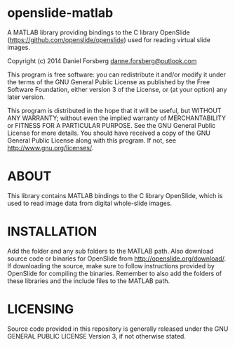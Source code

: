openslide-matlab
================

A MATLAB library providing bindings to the C library OpenSlide 
(https://github.com/openslide/openslide) used for reading virtual slide images.

Copyright (c) 2014 Daniel Forsberg
danne.forsberg@outlook.com

This program is free software: you can redistribute it and/or modify
it under the terms of the GNU General Public License as published by
the Free Software Foundation, either version 3 of the License, or
(at your option) any later version.

This program is distributed in the hope that it will be useful,
but WITHOUT ANY WARRANTY; without even the implied warranty of
MERCHANTABILITY or FITNESS FOR A PARTICULAR PURPOSE.  See the
GNU General Public License for more details.
You should have received a copy of the GNU General Public License
along with this program.  If not, see <http://www.gnu.org/licenses/>.

ABOUT
================
This library contains MATLAB bindings to the C library OpenSlide, 
which is used to read image data from digital whole-slide images.

INSTALLATION
================
Add the folder and any sub folders to the MATLAB path. Also download source code or binaries
for OpenSlide from http://openslide.org/download/. If downloading the source, make sure to 
follow instructions provided by OpenSlide for compiling the binaries. Remember to also add the folders
of these libraries and the include files to the MATLAB path.

LICENSING
================
Source code provided in this repository is generally released under 
the GNU GENERAL PUBLIC LICENSE Version 3, if not otherwise stated.